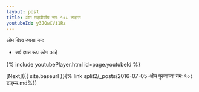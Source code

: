 ```yaml
---
layout: post
title: ओम महावीर्याय नमः १०८ टाइम्स
youtubeId: y3JQwCVi1Rs
---
```

 
 
 ओम विश्व रुपया नमः  
 
 -  सर्व ज्ञात रूप कोण आहे 
 
  
 
  
 
 
 
 
 
 


{% include youtubePlayer.html id=page.youtubeId %}
 
[Next]({{ site.baseurl }}{% link  split2/_posts/2016-07-05-ओम पुरुषांच्या नमः १०८ टाइम्स.md%})
 
